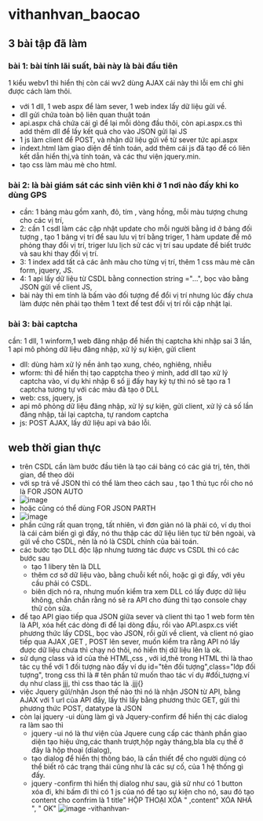 # vithanhvan_baocao
## 3 bài tập đã làm 
### bài 1: bài tính lãi suất, bài này là bài đầu tiên
1 kiểu webv1 thì hiển thị còn cái wv2 dùng AJAX cái này thì lỗi em chỉ ghi được cách làm thôi. 
- với 1 dll, 1 web aspx để làm sever, 1 web index lấy dữ liệu gửi về.
- dll gửi chứa toàn bộ liên quan thuật toán
- api.aspx chả chứa cái gì để lại mỗi dòng đầu thôi, còn api.aspx.cs thì add thêm dll để lấy kết quả cho vào JSON gửi lại JS
- 1 js làm client để POST, và nhận dữ liệu gửi về từ sever tức api.aspx
- indext.html làm giao diện để tính toán, add thêm cái js đã tạo để có liên kết dẫn hiển thị,và tính toán, và các thư viện jquery.min.
- tạo css làm màu mè cho html.

### bài 2: là bài giám sát các sinh viên khi ở 1 nơi nào đấy khi ko dùng GPS 
- cần: 1 bảng màu gồm xanh, đỏ, tím , vàng hồng, mỗi màu tượng chưng cho các vị trí,
- 2: cần 1 csdl làm các cập nhật update cho mỗi người bằng id ở bảng đối tượng , tạo 1 bảng vị trí để sau lưu vị trí bằng triger, 1 hàm update để mô phỏng thay đổi vị trí, triger lưu lịch sử các vị trí sau update để biết trước và sau khi thay đổi vị trí.
- 3: 1 index add tất cả các ảnh màu cho từng vị trí, thêm 1 css màu mè căn form, jquery, JS.
- 4: 1 api lấy dữ liệu từ CSDL bằng connection string ="...", bọc vào bằng JSON gửi về client JS,
- bài này thì em tính là bấm vào đối tượng để đổi vị trí nhưng lúc đấy chưa làm được nên phải tạo thêm 1 text để test đổi vị trí rồi cập nhật lại.
### bài 3: bài captcha 
cần: 1 dll, 1 winform,1 web đăng nhập để hiển thị captcha khi nhập sai 3 lần, 1 api mô phỏng dữ liệu đăng nhập, xử lý sự kiện, gửi client
- dll: dùng hàm xử lý nền ảnh tạo xung, chéo, nghiêng, nhiễu
- wform: thì để hiển thị tạo capptcha theo ý mình, add dll tạo xử lý captcha vào, ví dụ khi nhập 6 số jj đấy hay ký tự thì nó sẽ tạo ra 1 captcha tương tự với các màu đã tạo ở DLL
- web: css, jquery, js
- api mô phỏng dữ liệu đăng nhập, xử lý sự kiện, gửi client, xử lý cả số lần đăng nhập, tải lại captcha, tự random captcha 
- js: POST AJAX, lấy dữ liệu api và báo lỗi.
## web thời gian thực 
-  trên CSDL cần làm bước đầu tiên là tạo cái bảng có các giá trị, tên, thời gian, để theo dõi 
- với sp trả về JSON thì có thể làm theo cách sau , tạo 1 thủ tục rồi cho nó là FOR JSON AUTO
- ![image](https://github.com/user-attachments/assets/6413f4c6-b557-4320-ad90-3be718655742)
-  hoặc cũng có thể dùng FOR JSON PARTH
-  ![image](https://github.com/user-attachments/assets/7bcf9f13-1ec4-48af-9008-1c54f2ad644c)
- phần cứng rất quan trọng, tất nhiên, vì đơn giản nó là phải có, ví dụ thoi là cái cảm biến gì gì đấy, nó thu thập các dữ liệu liên tục từ bên ngoài, và gửi về cho CSDL, nên là nó là CSDL chính của bài toán.
- các bước tạo DLL độc lập nhưng tương tác được vs CSDL thì có các bước sau
    + tạo 1 libery tên là DLL
    + thêm cơ sở dữ liệu vào, bằng chuỗi kết nối, hoặc       gì gì đấy, với yêu cầu phải có CSDL.
    + biên dịch nó ra, nhưng muốn kiểm tra xem DLL có        lấy được dữ liệu không, chắn chắn rằng nó sẽ ra        API cho đúng thì tạo console chạy thử còn sửa.
-  để tạo API giao tiếp qua JSON giữa sever và client thì tạo 1 web form tên là API, xóa hết các dòng đi để lại dòng đầu, rồi vào API.aspx.cs viết phương thức lấy CDSL, bọc vào JSON, rồi gửi về client, và client nó giao tiếp qua AJAX ,GET , POST lên sever, muốn kiểm tra rằng API nó lấy được dữ liệu chưa thì chạy nó thôi, nó hiển thị dữ liệu lên là ok.
- sử dụng class và id của thẻ HTML,css , với id,thẻ trong HTML thì là thao tác cụ thể với 1 đối tượng nào đấy ví dụ id="tên đối tượng",class="lớp đối tượng", trong css thì là # tên phần tử muốn thao tác ví dụ #đối_tượng.ví dụ như class jjj, thì css thao tác là .jjj{}
- việc Jquery gửi/nhận Json thế nào thì nó là nhận JSON từ API, bằng AJAX với 1 url của API đấy, lấy thì lấy bằng phương thức GET, gửi thì phương thức POST, datatype là JSON
- còn lại jquery -ui dùng làm gì và Jquery-confirm để hiển thị các dialog ra làm sao thì
  + jquery -ui nó là thư viện của Jquere cung cấp các thành phần giao diện tạo hiệu ứng,các thanh trượt,hộp ngày tháng,bla bla cụ thể ở đây là hộp thoại (dialog),
  + tạo dialog để hiển thị thông báo, là cần thiết để cho người dùng có thể biết rõ các trạng thái cũng như là các sự cố, của 1 hệ thống gì đấy.
  + jquery -confirm thì hiển thị dialog như sau, giả sử như có 1 button xóa đi, khi bấm đi thì có 1 js của nó để tạo sự kiện cho nó, sau đó tạo content cho confrim là 1 title" HỘP THOẠI XÓA " ,content" XÓA NHÁ ",  " OK" ![image](https://github.com/user-attachments/assets/90dafe7e-7dd8-4e12-ba96-251a92b7aeab)
-vithanhvan- 
